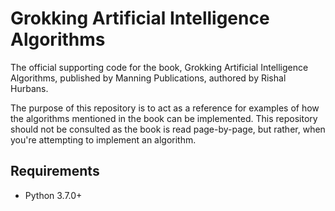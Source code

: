 # Grokking Artificial Intelligence Algorithms
The official supporting code for the book, Grokking Artificial Intelligence Algorithms, published by Manning Publications, authored by Rishal Hurbans.

The purpose of this repository is to act as a reference for examples of how the algorithms mentioned in the book can be implemented.
This repository should not be consulted as the book is read page-by-page, but rather, when you're attempting to implement an algorithm.

## Requirements
* Python 3.7.0+
